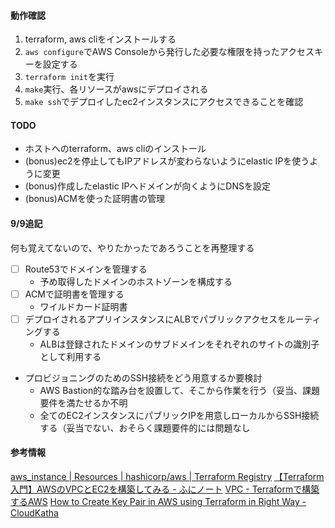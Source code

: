 #### 動作確認
1. terraform, aws cliをインストールする
2. `aws configure`でAWS Consoleから発行した必要な権限を持ったアクセスキーを設定する
3. `terraform init`を実行
4. `make`実行、各リソースがawsにデプロイされる
5. `make ssh`でデプロイしたec2インスタンスにアクセスできることを確認

#### TODO
- ホストへのterraform、aws cliのインストール
- (bonus)ec2を停止してもIPアドレスが変わらないようにelastic IPを使うように変更
- (bonus)作成したelastic IPへドメインが向くようにDNSを設定
- (bonus)ACMを使った証明書の管理

#### 9/9追記
何も覚えてないので、やりたかったであろうことを再整理する
- [ ] Route53でドメインを管理する
  - 予め取得したドメインのホストゾーンを構成する
- [ ] ACMで証明書を管理する
  - ワイルドカード証明書
- [ ] デプロイされるアプリインスタンスにALBでパブリックアクセスをルーティングする
  - ALBは登録されたドメインのサブドメインをそれぞれのサイトの識別子として利用する
- プロビジョニングのためのSSH接続をどう用意するか要検討
  - AWS Bastion的な踏み台を設置して、そこから作業を行う（妥当、課題要件を満たせるか不明
  - 全てのEC2インスタンスにパブリックIPを用意しローカルからSSH接続する（妥当でない、おそらく課題要件的には問題なし

#### 参考情報
[aws\_instance | Resources | hashicorp/aws | Terraform Registry](https://registry.terraform.io/providers/hashicorp/aws/latest/docs/resources/instance#ebs_block_device)
[【Terraform入門】AWSのVPCとEC2を構築してみる - ふにノート](https://kacfg.com/terraform-vpc-ec2/#Terraformtf)
[VPC - Terraformで構築するAWS](https://y-ohgi.com/introduction-terraform/handson/vpc/)
[How to Create Key Pair in AWS using Terraform in Right Way - CloudKatha](https://cloudkatha.com/how-to-create-key-pair-in-aws-using-terraform-in-right-way/)